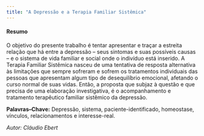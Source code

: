 ```yaml
--- 
title: "A Depressão e a Terapia Familiar Sistêmica"
---
```


#### Resumo

O objetivo do presente trabalho é tentar apresentar e traçar a estreita relação que há entre a depressão – seus sintomas e suas possíveis causas – e o sistema de vida familiar e social onde o indivíduo está inserido. A Terapia Familiar Sistêmica nasceu de uma tentativa de resposta alternativa às limitações que sempre sofreram e sofrem os tratamentos individuais das pessoas que apresentam algum tipo de desequilíbrio emocional, afetando o curso normal de suas vidas. Então, a proposta que subjaz à questão e que precisa de uma elaboração investigativa, é o acompanhamento e tratamento terapêutico familiar sistêmico da depressão.

  **Palavras–Chave:** Depressão, sistema, paciente-identificado, homeostase, vínculos, relacionamentos e interesse-real.
  
*Autor: Cláudio Ebert*